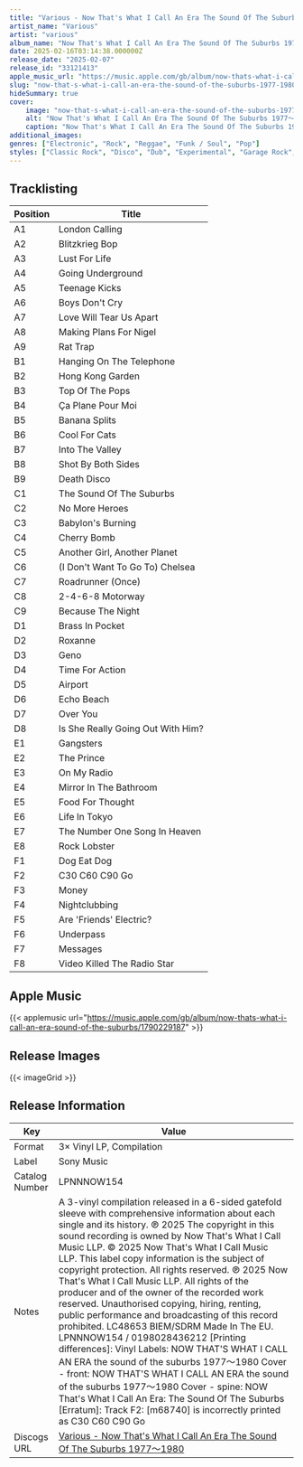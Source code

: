 ```yaml
---
title: "Various - Now That's What I Call An Era The Sound Of The Suburbs 1977～1980"
artist_name: "Various"
artist: "various"
album_name: "Now That's What I Call An Era The Sound Of The Suburbs 1977～1980"
date: 2025-02-16T03:14:38.000000Z
release_date: "2025-02-07"
release_id: "33121413"
apple_music_url: "https://music.apple.com/gb/album/now-thats-what-i-call-an-era-sound-of-the-suburbs/1790229187"
slug: "now-that-s-what-i-call-an-era-the-sound-of-the-suburbs-1977-1980-33121413"
hideSummary: true
cover:
    image: "now-that-s-what-i-call-an-era-the-sound-of-the-suburbs-1977-1980-33121413.jpg"
    alt: "Now That's What I Call An Era The Sound Of The Suburbs 1977～1980 by Various"
    caption: "Now That's What I Call An Era The Sound Of The Suburbs 1977～1980 by Various"
additional_images:
genres: ["Electronic", "Rock", "Reggae", "Funk / Soul", "Pop"]
styles: ["Classic Rock", "Disco", "Dub", "Experimental", "Garage Rock", "Hard Rock", "Leftfield", "Mod", "New Wave", "Pop Rock", "Post-Punk", "Power Pop", "Punk", "Reggae-Pop", "Roots Reggae", "Ska", "Soul", "Synth-pop"]
---
```



        
        
    


## Tracklisting
| Position | Title |
|----------|--------|
| A1 | London Calling |
| A2 | Blitzkrieg Bop |
| A3 | Lust For Life |
| A4 | Going Underground |
| A5 | Teenage Kicks |
| A6 | Boys Don't Cry |
| A7 | Love Will Tear Us Apart |
| A8 | Making Plans For Nigel |
| A9 | Rat Trap |
| B1 | Hanging On The Telephone |
| B2 | Hong Kong Garden |
| B3 | Top Of The Pops |
| B4 | Ça Plane Pour Moi |
| B5 | Banana Splits |
| B6 | Cool For Cats |
| B7 | Into The Valley |
| B8 | Shot By Both Sides |
| B9 | Death Disco |
| C1 | The Sound Of The Suburbs |
| C2 | No More Heroes |
| C3 | Babylon's Burning |
| C4 | Cherry Bomb |
| C5 | Another Girl, Another Planet |
| C6 | (I Don't Want To Go To) Chelsea |
| C7 | Roadrunner (Once) |
| C8 | 2-4-6-8 Motorway |
| C9 | Because The Night |
| D1 | Brass In Pocket |
| D2 | Roxanne |
| D3 | Geno |
| D4 | Time For Action |
| D5 | Airport |
| D6 | Echo Beach |
| D7 | Over You |
| D8 | Is She Really Going Out With Him? |
| E1 | Gangsters |
| E2 | The Prince |
| E3 | On My Radio |
| E4 | Mirror In The Bathroom |
| E5 | Food For Thought |
| E6 | Life In Tokyo |
| E7 | The Number One Song In Heaven |
| E8 | Rock Lobster |
| F1 | Dog Eat Dog |
| F2 | C30 C60 C90 Go |
| F3 | Money |
| F4 | Nightclubbing |
| F5 | Are 'Friends' Electric? |
| F6 | Underpass |
| F7 | Messages |
| F8 | Video Killed The Radio Star |



## Apple Music
{{< applemusic url="https://music.apple.com/gb/album/now-thats-what-i-call-an-era-sound-of-the-suburbs/1790229187" >}}<br>



## Release Images
{{< imageGrid >}}

## Release Information
|  Key           | Value                                                |
| ---------------| ---------------------------------------------------- |
| Format         | 3× Vinyl LP, Compilation |
| Label          | Sony Music |
| Catalog Number | LPNNNOW154 |
| Notes | A 3-vinyl compilation released in a 6-sided gatefold sleeve with comprehensive information about each single and its history.  ℗ 2025 The copyright in this sound recording is owned by Now That's What I Call Music LLP.  © 2025 Now That's What I Call Music LLP.  This label copy information is the subject of copyright protection.  All rights reserved.  ℗ 2025 Now That's What I Call Music LLP.  All rights of the producer and of the owner of the recorded work reserved.   Unauthorised copying, hiring, renting, public performance and broadcasting of this record prohibited.  LC48653   BIEM/SDRM  Made In The EU.  LPNNNOW154 / 0198028436212  [Printing differences]: Vinyl Labels:  NOW THAT'S WHAT I CALL AN ERA  the sound of the suburbs 1977～1980 Cover - front:  NOW THAT'S WHAT I CALL AN ERA  the sound of the suburbs 1977～1980 Cover - spine:  NOW That's What I Call An Era:  The Sound Of The Suburbs  [Erratum]: Track F2:  [m68740] is incorrectly printed as C30 C60 C90 Go |
| Discogs URL    | [Various - Now That's What I Call An Era The Sound Of The Suburbs 1977～1980](https://www.discogs.com/release/33121413-Various-Now-Thats-What-I-Call-An-Era-The-Sound-Of-The-Suburbs-19771980) |
